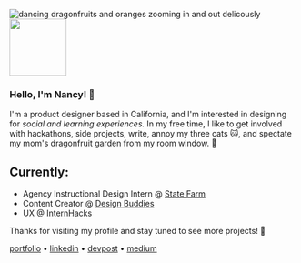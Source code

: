 ![dancing dragonfruits and oranges zooming in and out delicously](https://media.giphy.com/media/5tmSb8L44ZUyg7fFgx/giphy.gif)
<img src="https://media.giphy.com/media/5tmSb8L44ZUyg7fFgx/giphy.gif" width="100" height="100" />

### Hello, I'm Nancy! 👋
I'm a product designer based in California, and I'm interested in designing for _social and learning experiences._ In my free time, I like to get involved with hackathons, side projects, write, annoy my three cats :cat:, and spectate my mom's dragonfruit garden from my room window. :dragon:

## Currently:
* Agency Instructional Design Intern @ [State Farm](https://www.statefarm.com/)
* Content Creator @ [Design Buddies](https://www.designbuddies.community/)
* UX @ [InternHacks](https://internhacks.com/)

Thanks for visiting my profile and stay tuned to see more projects! :seedling:

[portfolio](http://nancyzuo.me) • [linkedin](https://www.linkedin.com/in/nancyzuo/) • [devpost](https://devpost.com/nancyzuo) • [medium](https://nzzuo.medium.com/confessions-from-my-high-school-experience-in-the-bay-area-bf549ee851e2)
